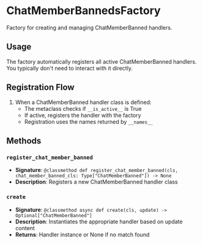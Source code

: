 # ChatMemberBannedsFactory

Factory for creating and managing ChatMemberBanned handlers.

## Usage

The factory automatically registers all active ChatMemberBanned handlers. 
You typically don't need to interact with it directly.

## Registration Flow

1. When a ChatMemberBanned handler class is defined:
   - The metaclass checks if `__is_active__` is True
   - If active, registers the handler with the factory
   - Registration uses the names returned by `__names__`

## Methods

### `register_chat_member_banned`
- **Signature**: `@classmethod def register_chat_member_banned(cls, chat_member_banned_cls: Type["ChatMemberBanned"]) -> None`
- **Description**: Registers a new ChatMemberBanned handler class

### `create`
- **Signature**: `@classmethod async def create(cls, update) -> Optional["ChatMemberBanned"]`
- **Description**: Instantiates the appropriate handler based on update content
- **Returns**: Handler instance or None if no match found
